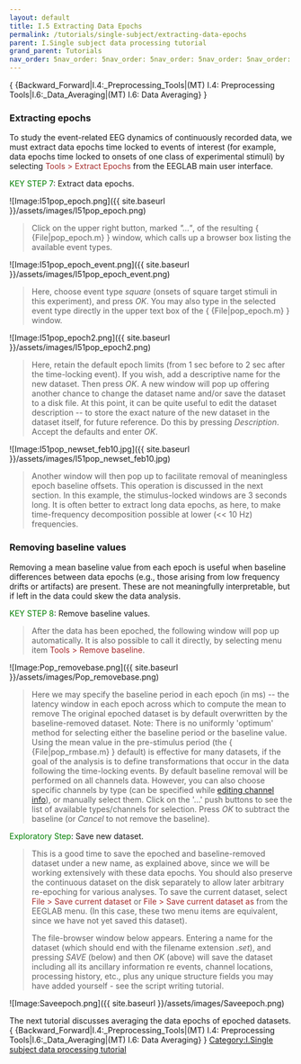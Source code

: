 ```yaml
---
layout: default
title: I.5 Extracting Data Epochs
permalink: /tutorials/single-subject/extracting-data-epochs
parent: I.Single subject data processing tutorial
grand_parent: Tutorials
nav_order: 5nav_order: 5nav_order: 5nav_order: 5nav_order: 5nav_order: 5nav_order: 5nav_order: 5nav_order: 5
---
```


{ {Backward_Forward\|I.4:_Preprocessing_Tools\|(MT) I.4: Preprocessing
Tools\|I.6:_Data_Averaging\|(MT) I.6: Data Averaging} }

### Extracting epochs

To study the event-related EEG dynamics of continuously recorded data,
we must extract data epochs time locked to events of interest (for
example, data epochs time locked to onsets of one class of experimental
stimuli) by selecting <font color=brown>Tools \> Extract Epochs</font>
from the EEGLAB main user interface.

<font color=green>KEY STEP 7</font>: Extract data epochs.


![Image:I51pop_epoch.png]({{ site.baseurl }}/assets/images/I51pop_epoch.png)


> Click on the upper right button, marked *"…"*, of the resulting {
> {File\|pop_epoch.m} } window, which calls up a browser box listing the
> available event types.


![Image:I51pop_epoch_event.png]({{ site.baseurl }}/assets/images/I51pop_epoch_event.png)


> Here, choose event type *square* (onsets of square target stimuli in
> this experiment), and press *OK*. You may also type in the selected
> event type directly in the upper text box of the { {File\|pop_epoch.m}
> } window.


![Image:I51pop_epoch2.png]({{ site.baseurl }}/assets/images/I51pop_epoch2.png)


> Here, retain the default epoch limits (from 1 sec before to 2 sec
> after the time-locking event). If you wish, add a descriptive name for
> the new dataset. Then press *OK*. A new window will pop up offering
> another chance to change the dataset name and/or save the dataset to a
> disk file. At this point, it can be quite useful to edit the dataset
> description -- to store the exact nature of the new dataset in the
> dataset itself, for future reference. Do this by pressing
> *Description*. Accept the defaults and enter *OK*.


![Image:I51pop_newset_feb10.jpg]({{ site.baseurl }}/assets/images/I51pop_newset_feb10.jpg)


> Another window will then pop up to facilitate removal of meaningless
> epoch baseline offsets. This operation is discussed in the next
> section.
> In this example, the stimulus-locked windows are 3 seconds long. It is
> often better to extract long data epochs, as here, to make
> time-frequency decomposition possible at lower (\<\< 10 Hz)
> frequencies.

### Removing baseline values

Removing a mean baseline value from each epoch is useful when baseline
differences between data epochs (e.g., those arising from low frequency
drifts or artifacts) are present. These are not meaningfully
interpretable, but if left in the data could skew the data analysis.

<font color=green>KEY STEP 8</font>: Remove baseline values.

> After the data has been epoched, the following window will pop up
> automatically. It is also possible to call it directly, by selecting
> menu item <font color=brown>Tools \> Remove baseline</font>.


![Image:Pop_removebase.png]({{ site.baseurl }}/assets/images/Pop_removebase.png)


> Here we may specify the baseline period in each epoch (in ms) -- the
> latency window in each epoch across which to compute the mean to
> remove The original epoched dataset is by default overwritten by the
> baseline-removed dataset. Note: There is no uniformly 'optimum' method
> for selecting either the baseline period or the baseline value. Using
> the mean value in the pre-stimulus period (the { {File\|pop_rmbase.m}
> } default) is effective for many datasets, if the goal of the analysis
> is to define transformations that occur in the data following the
> time-locking events.
> By default baseline removal will be performed on all channels data.
> However, you can also choose specific channels by type (can be
> specified while [editing channel
> info](https://sccn.ucsd.edu/wiki/I.2:_Channel_Locations)), or manually
> select them. Click on the '...' push buttons to see the list of
> available types/channels for selection.
> Press *OK* to subtract the baseline (or *Cancel* to not remove the
> baseline).

<font color=green>Exploratory Step</font>: Save new dataset.

> This is a good time to save the epoched and baseline-removed dataset
> under a new name, as explained above, since we will be working
> extensively with these data epochs. You should also preserve the
> continuous dataset on the disk separately to allow later arbitrary
> re-epoching for various analyses. To save the current dataset, select
> <font color=brown> File \> Save current dataset</font> or
> <font color=brown> File \> Save current dataset as</font> from the
> EEGLAB menu. (In this case, these two menu items are equivalent, since
> we have not yet saved this dataset).
>
> The file-browser window below appears. Entering a name for the dataset
> (which should end with the filename extension *.set*), and pressing
> *SAVE* (below) and then *OK* (above) will save the dataset including
> all its ancillary information re events, channel locations, processing
> history, etc., plus any unique structure fields you may have added
> yourself - see the script writing tutorial.


![Image:Saveepoch.png]({{ site.baseurl }}/assets/images/Saveepoch.png)


The next tutorial discusses averaging the data epochs of epoched
datasets. { {Backward_Forward\|I.4:_Preprocessing_Tools\|(MT) I.4:
Preprocessing Tools\|I.6:_Data_Averaging\|(MT) I.6: Data Averaging} }
[Category:I.Single subject data processing
tutorial](/Category:I.Single_subject_data_processing_tutorial "wikilink")
